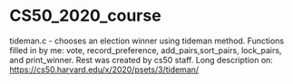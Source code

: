 # CS50_2020_course

tideman.c - chooses an election winner using tideman method. Functions filled in by me: vote, record_preference, add_pairs,sort_pairs, lock_pairs, and print_winner. Rest was created by cs50 staff. Long description on: https://cs50.harvard.edu/x/2020/psets/3/tideman/
